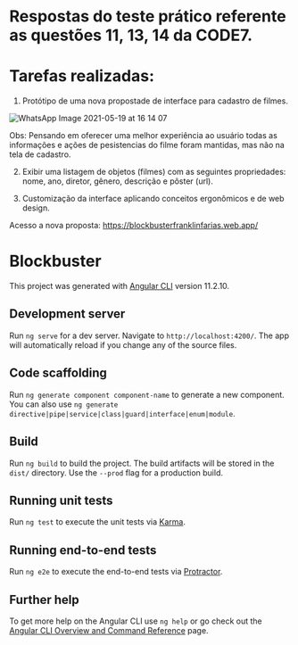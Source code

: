 # Respostas do teste prático referente as questões 11, 13, 14 da CODE7.

# Tarefas realizadas:

1. Protótipo de uma nova propostade de interface para cadastro de filmes. 

![WhatsApp Image 2021-05-19 at 16 14 07](https://user-images.githubusercontent.com/40403320/122763613-e847f000-d274-11eb-80d2-038035ac28fc.jpeg)


Obs: Pensando em oferecer uma melhor experiência ao usuário todas as informações e ações de pesistencias do filme foram mantidas, mas não na tela de cadastro. 

2. Exibir uma listagem de objetos (filmes) com as seguintes propriedades: nome, ano, diretor, gênero, descrição e pôster (url).

3. Customização da interface aplicando conceitos ergonômicos e de web design.

Acesso a nova proposta:
https://blockbusterfranklinfarias.web.app/






# Blockbuster

This project was generated with [Angular CLI](https://github.com/angular/angular-cli) version 11.2.10.


## Development server

Run `ng serve` for a dev server. Navigate to `http://localhost:4200/`. The app will automatically reload if you change any of the source files.

## Code scaffolding

Run `ng generate component component-name` to generate a new component. You can also use `ng generate directive|pipe|service|class|guard|interface|enum|module`.

## Build

Run `ng build` to build the project. The build artifacts will be stored in the `dist/` directory. Use the `--prod` flag for a production build.

## Running unit tests

Run `ng test` to execute the unit tests via [Karma](https://karma-runner.github.io).

## Running end-to-end tests

Run `ng e2e` to execute the end-to-end tests via [Protractor](http://www.protractortest.org/).

## Further help

To get more help on the Angular CLI use `ng help` or go check out the [Angular CLI Overview and Command Reference](https://angular.io/cli) page.

